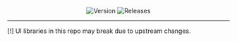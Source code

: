 <div align="center">

![Version](https://img.shields.io/badge/Version-v1.0.1-blue)
![Releases](https://img.shields.io/badge/Release-Stable-brightgreen)
</div>

----

[!] UI libraries in this repo may break due to upstream changes.
